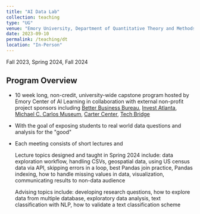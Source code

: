 ```yaml
---
title: "AI Data Lab"
collection: teaching
type: "UG"
venue: "Emory University, Department of Quantitative Theory and Methods"
date: 2023-09-10
permalink: /teaching/dt
location: "In-Person"
---
```


Fall 2023, Spring 2024, Fall 2024

## Program Overview

* 10 week long, non-credit, university-wide capstone program hosted by Emory Center of AI Learning in collaboration with external non-profit project sponsors including [Better Business Bureau](https://www.bbb.org/), [Invest Atlanta](https://www.investatlanta.com/), [Michael C. Carlos Museum](https://carlos.emory.edu/), [Carter Center](https://www.cartercenter.org/), [Tech Bridge](https://techbridge.org/)
* With the goal of exposing students to real world data questions and analysis for the "good"
* Each meeting consists of short lectures and 

  Lecture topics designed and taught in Spring 2024 include: data exploration workflow, handling CSVs, geospatial data, using US census data via API, skipping errors in a loop, best Pandas join practice, Pandas indexing, how to handle missing values in data, visualization, communicating results to non-data audience

  Advising topics include: developing research questions, how to explore data from multiple database, exploratory data analysis, text classification with NLP, how to validate a text classification scheme

  
